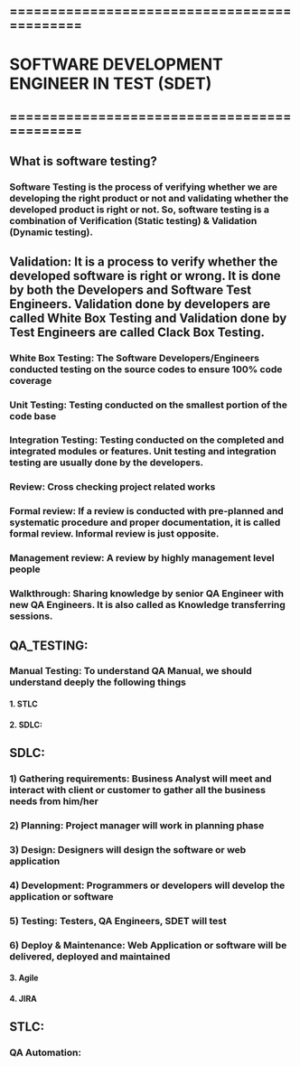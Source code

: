 ## ============================================
# SOFTWARE DEVELOPMENT ENGINEER IN TEST (SDET) 
## ============================================

## What is software testing?
### Software Testing is the process of verifying whether we are developing the right product or not and validating whether the developed product is right or not. So, software testing is a combination of Verification (Static testing) & Validation (Dynamic testing).

## Validation: It is a process to verify whether the developed software is right or wrong. It is done by both the Developers and Software Test Engineers. Validation done by developers are called White Box Testing and Validation done by Test Engineers are called Clack Box Testing. 

### White Box Testing: The Software Developers/Engineers conducted testing on the source codes to ensure 100% code coverage
### Unit Testing: Testing conducted on the smallest portion of the code base
### Integration Testing: Testing conducted on the completed and integrated modules or features. Unit testing and integration testing are usually done by the developers.


### Review: Cross checking project related works
### Formal review: If a review is conducted with pre-planned and systematic procedure and proper documentation, it is called formal review. Informal review is just opposite. 
### Management review: A review by highly management level people

### Walkthrough: Sharing knowledge by senior QA Engineer with new QA Engineers. It is also called as Knowledge transferring sessions.

## QA_TESTING:
### Manual Testing: To understand QA Manual, we should understand deeply the following things
#### 1. STLC
#### 2. SDLC:
## SDLC:
### 1) Gathering requirements: Business Analyst will meet and interact with client or customer to gather all the business needs from him/her
### 2) Planning: Project manager will work in planning phase
### 3) Design: Designers will design the software or web application
### 4) Development: Programmers or developers will develop the application or software
### 5) Testing: Testers, QA Engineers, SDET will test
### 6) Deploy & Maintenance: Web Application or software will be delivered, deployed and maintained 


#### 3. Agile
#### 4. JIRA

## STLC:

### QA Automation:
